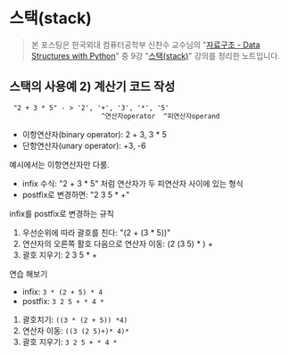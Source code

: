 # 스택(stack)

> 본 포스팅은 한국외대 컴퓨터공학부 신찬수 교수님의 "[자료구조 - Data Structures with Python](https://www.youtube.com/playlist?list=PLsMufJgu5933ZkBCHS7bQTx0bncjwi4PK)" 중 9강 "[스택(stack)](https://youtube.com/watch?v=G9ujrSGEB4A)" 강의를 정리한 노트입니다.



## 스택의 사용예 2) 계산기 코드 작성

```txt
 "2 + 3 * 5" - > '2', '+', '3', '*', '5'
                       ^연산자operator  ^피연산자operand
```

- 이항연산자(binary operator): 2 + 3, 3 * 5
- 단항연산자(unary operator): +3, -6

예시에서는 이항연산자만 다룸.

- infix 수식: "2 + 3 * 5" 처럼 연산자가 두 피연산자 사이에 있는 형식
- postfix로 변경하면: "2 3 5 * +"

infix를 postfix로 변경하는 규칙

1. 우선순위에 따라 괄호를 친다: "(2 + (3 * 5))"
2. 연산자의 오른쪽 활호 다음으로 연산자 이동: (2 (3 5) * ) +
3. 괄호 지우기: 2 3 5 * +

연습 해보기

- infix: `3 * (2 + 5) * 4`
- postfix: `3 2 5 + * 4 *`

1. 괄호치기: `((3 * (2 + 5)) *4)`
2. 연산자 이동: `((3 (2 5)+)* 4)*`
3. 괄호 지우기: `3 2 5 + * 4 *`
